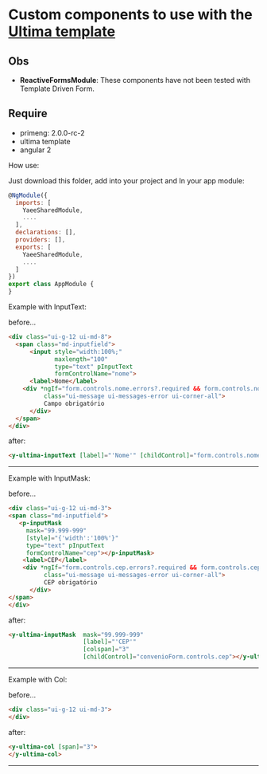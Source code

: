 # Custom components to use with the [Ultima template](http://www.primefaces.org/ultima-ng/#/)


## Obs

- __ReactiveFormsModule__: These components have not been tested with Template Driven Form.


## Require
- primeng: 2.0.0-rc-2
- ultima template
- angular 2

How use:

Just download this folder, add into your project and In your app module:

```js
@NgModule({
  imports: [
    YaeeSharedModule,
    ....
  ],
  declarations: [],
  providers: [],
  exports: [
    YaeeSharedModule,
    ....
  ]
})
export class AppModule {
}
```
Example with InputText:

before...
```html
<div class="ui-g-12 ui-md-8">
  <span class="md-inputfield">
      <input style="width:100%;"
             maxlength="100"
             type="text" pInputText
             formControlName="nome">
      <label>Nome</label>
    <div *ngIf="form.controls.nome.errors?.required && form.controls.nome.touched" 
          class="ui-message ui-messages-error ui-corner-all">
          Campo obrigatório
      </div>
  </span>
</div>
```
after:
```html
<y-ultima-inputText [label]="'Nome'" [childControl]="form.controls.nome" [colspan]="8"></y-ultima-inputText>
```
---

Example with InputMask:

before...
```html
<div class="ui-g-12 ui-md-3">
<span class="md-inputfield">
   <p-inputMask
     mask="99.999-999"
     [style]="{'width':'100%'}"
     type="text" pInputText
     formControlName="cep"></p-inputMask>
    <label>CEP</label>
    <div *ngIf="form.controls.cep.errors?.required && form.controls.cep.touched" 
          class="ui-message ui-messages-error ui-corner-all">
          CEP obrigatório
      </div>
</span>
</div>
```
after:
```html
<y-ultima-inputMask  mask="99.999-999"
                     [label]="'CEP'"
                     [colspan]="3"
                     [childControl]="convenioForm.controls.cep"></y-ultima-inputMask>
```
---

Example with Col:

before...
```html
<div class="ui-g-12 ui-md-3">
</div>
```
after:
```html
<y-ultima-col [span]="3">
</y-ultima-col>
```
---
